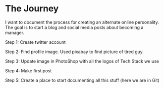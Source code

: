 # The Journey
I want to document the process for creating an alternate online personality.  The goal is to start a blog and social media posts about becoming a manager. 

Step 1: Create twitter account

Step 2: Find profile image.  Used pixabay to find picture of tired guy.

Step 3: Update image in PhotoShop with all the logos of Tech Stack we use

Step 4: Make first post

Step 5: Create a place to start documenting all this stuff (here we are in Git)
